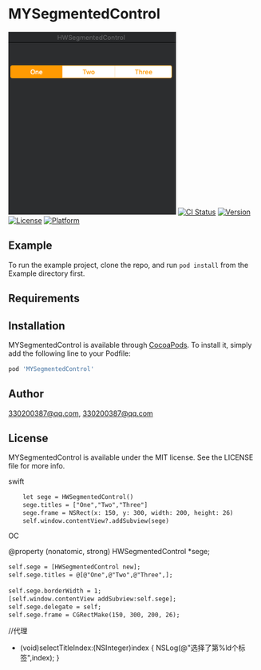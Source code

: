 # MYSegmentedControl
![](Example/A1E0971D-C759-4F58-9801-37E52B391A0B.png)
[![CI Status](https://img.shields.io/travis/330200387@qq.com/MYSegmentedControl.svg?style=flat)](https://travis-ci.org/330200387@qq.com/MYSegmentedControl)
[![Version](https://img.shields.io/cocoapods/v/MYSegmentedControl.svg?style=flat)](https://cocoapods.org/pods/MYSegmentedControl)
[![License](https://img.shields.io/cocoapods/l/MYSegmentedControl.svg?style=flat)](https://cocoapods.org/pods/MYSegmentedControl)
[![Platform](https://img.shields.io/cocoapods/p/MYSegmentedControl.svg?style=flat)](https://cocoapods.org/pods/MYSegmentedControl)

## Example

To run the example project, clone the repo, and run `pod install` from the Example directory first.

## Requirements

## Installation

MYSegmentedControl is available through [CocoaPods](https://cocoapods.org). To install
it, simply add the following line to your Podfile:

```ruby
pod 'MYSegmentedControl'
```

## Author

330200387@qq.com, 330200387@qq.com

## License

MYSegmentedControl is available under the MIT license. See the LICENSE file for more info.

swift

        let sege = HWSegmentedControl()
        sege.titles = ["One","Two","Three"]        
        sege.frame = NSRect(x: 150, y: 300, width: 200, height: 26)
        self.window.contentView?.addSubview(sege)
        
OC

@property (nonatomic, strong) HWSegmentedControl  *sege;



    self.sege = [HWSegmentedControl new];
    self.sege.titles = @[@"One",@"Two",@"Three",];

    self.sege.borderWidth = 1;
    [self.window.contentView addSubview:self.sege];
    self.sege.delegate = self;
    self.sege.frame = CGRectMake(150, 300, 200, 26);
 //代理
- (void)selectTitleIndex:(NSInteger)index
{
    NSLog(@"选择了第%ld个标签",index);
}
